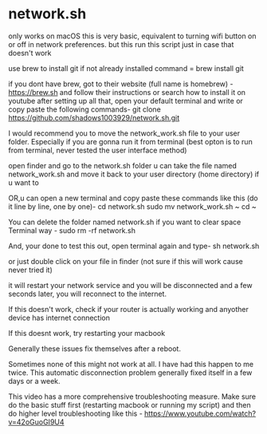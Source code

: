 # network.sh
only works on macOS
this is very basic, equivalent to turning wifi button on or off in network preferences. but this run this script just in case that doesn't work

use brew to install git if not already installed
command = brew install git

if you dont have brew, got to their website (full name is homebrew) - https://brew.sh and follow their instructions or search how to install it on youtube
after setting up all that, open your default terminal and write or copy paste the following commands- 
git clone https://github.com/shadows1003929/network.sh.git

I would recommend you to move the network_work.sh file to your user folder. Especially if you are gonna run it from terminal (best opton is to run from terminal, never tested the user interface method)

open finder and go to the network.sh folder
u can take the file named network_work.sh and move it back to your user directory (home directory) if u want to

OR,u can open a new terminal and copy paste these commands like this (do it line by line, one by one)-
cd network.sh 
sudo mv network_work.sh ~
<enter your login password>
cd ~
  
You can delete the folder named network.sh if you want to clear space
Terminal way -
sudo rm -rf network.sh
<Enter pasword>
  
 
And, your done
to test this out, open terminal again and type-
sh network.sh 

or just double click on your file in finder (not sure if this will work cause never tried it)

it will restart your network service and you will be disconnected and a few seconds later, you will reconnect to the internet.

If this doesn't work, check if your router is actually working and anyother device has internet connection
  
If this doesnt work, try restarting your macbook
  
  
Generally these issues fix themselves after a reboot.
  
Sometimes none of this might not work at all. I have had this happen to me twice. This automatic disconnection problem generally fixed itself in a few days or a week. 

This video has a more comprehensive troubleshooting measure. Make sure do the basic stuff first (restarting macbook or running my script) and then do higher level troubleshooting like this - 
https://www.youtube.com/watch?v=42oGuoGI9U4
